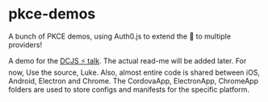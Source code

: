 # pkce-demos
A bunch of PKCE demos, using Auth0.js to extend the 🔐 to multiple providers!

A demo for the [DCJS ⚡️ talk](https://www.icloud.com/keynote/0-tMmWLPOSm7qc5Qam-Ei7BlQ#Hybrid_Apps_and_Oauth). 
The actual read-me will be added later. For now, Use the source, Luke. Also, almost entire code is shared between iOS, Android, Electron and Chrome. The CordovaApp, ElectronApp, ChromeApp folders are used to store configs and manifests for the specific platform.
